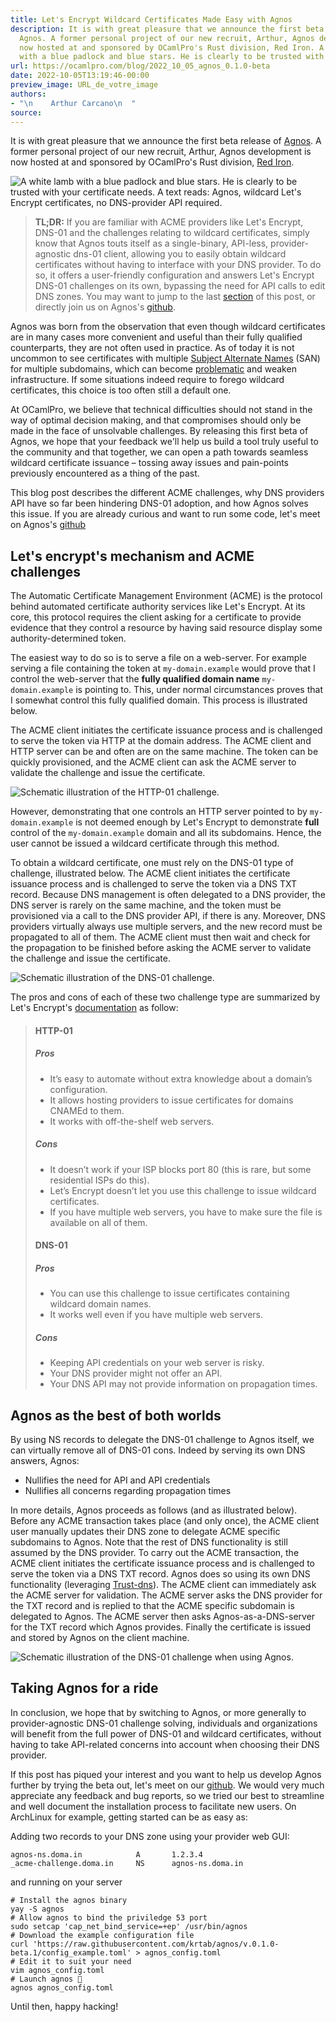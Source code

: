 ```yaml
---
title: Let's Encrypt Wildcard Certificates Made Easy with Agnos
description: It is with great pleasure that we announce the first beta release of
  Agnos. A former personal project of our new recruit, Arthur, Agnos development is
  now hosted at and sponsored by OCamlPro's Rust division, Red Iron. A white lamb
  with a blue padlock and blue stars. He is clearly to be trusted with ...
url: https://ocamlpro.com/blog/2022_10_05_agnos_0.1.0-beta
date: 2022-10-05T13:19:46-00:00
preview_image: URL_de_votre_image
authors:
- "\n    Arthur Carcano\n  "
source:
---
```


<p></p>
<p>It is with great pleasure that we announce the first beta release of <a href="https://github.com/krtab/agnos">Agnos</a>. A former personal project of our new recruit, Arthur, Agnos development is now hosted at and sponsored by OCamlPro's Rust division, <a href="https://red-iron.eu/">Red Iron</a>.</p>
<p><img src="https://ocamlpro.com/blog/assets/img/agnos-banner.png" alt="A white lamb with a blue padlock and blue stars. He is clearly to be trusted with your certificate needs. A text reads: Agnos, wildcard Let's Encrypt certificates, no DNS-provider API required."/></p>
<blockquote>
<p><strong>TL;DR:</strong>
If you are familiar with ACME providers like Let's Encrypt, DNS-01 and the challenges relating to wildcard certificates, simply know that Agnos touts itself as a single-binary, API-less, provider-agnostic dns-01 client, allowing you to easily obtain wildcard certificates without having to interface with your DNS provider. To do so, it offers a user-friendly configuration and answers Let's Encrypt DNS-01 challenges on its own, bypassing the need for API calls to edit DNS zones. You may want to jump to the last <a href="https://ocamlpro.com/blog/feed#agnos-as-the-best-of-both-worlds">section</a> of this post, or directly join us on  Agnos's <a href="https://github.com/krtab/agnos">github</a>.</p>
</blockquote>
<p>Agnos was born from the observation that even though wildcard certificates are in many cases more convenient and useful than their fully qualified counterparts, they are not often used in practice. As of today it is not uncommon to see certificates with multiple <a href="https://en.wikipedia.org/wiki/Subject_Alternative_Name">Subject Alternate Names</a>  (SAN) for multiple subdomains, which can become <a href="https://discuss.httparchive.org/t/san-certificates-how-many-alt-names-are-too-many/1867">problematic</a> and weaken infrastructure. If some situations indeed require to forego wildcard certificates, this choice is too often still a default one.</p>
<p>At OCamlPro, we believe that technical difficulties should not stand in the way of optimal decision making, and that compromises should only be made in the face of unsolvable challenges. By releasing this first beta of Agnos, we hope that your feedback we'll help us build a tool truly useful to the community and that together, we can open a path towards seamless wildcard certificate issuance &ndash; tossing away issues and pain-points previously encountered as a thing of the past.</p>
<p>This blog post describes the different ACME challenges, why DNS providers API have so far been hindering DNS-01 adoption, and how Agnos solves this issue. If you are already curious and want to run some code, let's meet on Agnos's <a href="https://github.com/krtab/agnos">github</a></p>
<h2>Let's encrypt's mechanism and ACME challenges</h2>
<p>The Automatic Certificate Management Environment (ACME) is the protocol behind automated certificate authority services like Let's Encrypt. At its core, this protocol requires the client asking for a certificate to provide evidence that they control a resource by having said resource display some authority-determined token.</p>
<p>The easiest way to do so is to serve a file on a web-server. For example serving a file containing the token at <code>my-domain.example</code> would prove that I control the web-server that the <strong>fully qualified domain name</strong> <code>my-domain.example</code> is pointing to. This, under normal circumstances proves that I somewhat control this fully qualified domain. This process is illustrated below.</p>
<p>The ACME client initiates the certificate issuance process and is challenged to serve the token via HTTP at the domain address. The ACME client and HTTP server can be and often are on the same machine. The token can be quickly provisioned, and the ACME client can ask the ACME server to validate the challenge and issue the certificate.</p>
<p><img src="https://ocamlpro.com/blog/assets/img/http-01-schema.png" alt="Schematic illustration of the HTTP-01 challenge."/></p>
<p>However, demonstrating that one controls an HTTP server pointed to by <code>my-domain.example</code> is not deemed enough by Let's Encrypt to demonstrate <strong>full</strong> control of the <code>my-domain.example</code> domain and all its subdomains. Hence, the user cannot be issued a wildcard certificate through this method.</p>
<p>To obtain a wildcard certificate, one must rely on the DNS-01 type of challenge, illustrated below. The ACME client initiates the certificate issuance process and is challenged to serve the token via a DNS TXT record. Because DNS management is often delegated to a DNS provider, the DNS server is rarely on the same machine, and the token must be provisioned via a call to the DNS provider API, if there is any. Moreover, DNS providers virtually always use multiple servers, and the new record must be propagated to all of them. The ACME client must then wait and check for the propagation to be finished before asking the ACME server to validate the challenge and issue the certificate.</p>
<p><img src="https://ocamlpro.com/blog/assets/img/dns-01-schema.png" alt="Schematic illustration of the DNS-01 challenge."/></p>
<p>The pros and cons of each of these two challenge type are summarized by Let's Encrypt's <a href="https://letsencrypt.org/docs/challenge-types/">documentation</a> as follow:</p>
<blockquote>
<h4>HTTP-01</h4>
<h5>Pros</h5>
<ul>
<li>It&rsquo;s easy to automate without extra knowledge about a domain&rsquo;s configuration.
</li>
<li>It allows hosting providers to issue certificates for domains CNAMEd to them.
</li>
<li>It works with off-the-shelf web servers.
</li>
</ul>
<h5>Cons</h5>
<ul>
<li>It doesn&rsquo;t work if your ISP blocks port 80 (this is rare, but some residential ISPs do this).
</li>
<li>Let&rsquo;s Encrypt doesn&rsquo;t let you use this challenge to issue wildcard certificates.
</li>
<li>If you have multiple web servers, you have to make sure the file is available on all of them.
</li>
</ul>
<h4>DNS-01</h4>
<h5>Pros</h5>
<ul>
<li>You can use this challenge to issue certificates containing wildcard domain names.
</li>
<li>It works well even if you have multiple web servers.
</li>
</ul>
<h5>Cons</h5>
<ul>
<li>Keeping API credentials on your web server is risky.
</li>
<li>Your DNS provider might not offer an API.
</li>
<li>Your DNS API may not provide information on propagation times.
</li>
</ul>
</blockquote>
<h2>Agnos as the best of both worlds</h2>
<p>By using NS records to delegate the DNS-01 challenge to Agnos itself, we can virtually remove all of DNS-01 cons. Indeed by serving its own DNS answers, Agnos:</p>
<ul>
<li>Nullifies the need for API and API credentials
</li>
<li>Nullifies all concerns regarding propagation times
</li>
</ul>
<p>In more details, Agnos proceeds as follows (and as illustrated below). Before any ACME transaction takes place (and only once), the ACME client user manually updates their DNS zone to delegate ACME specific subdomains to Agnos. Note that the rest of DNS functionality is still assumed by the DNS provider. To carry out the ACME transaction, the ACME client initiates the certificate issuance process and is challenged to serve the token via a DNS TXT record. Agnos does so using its own DNS functionality (leveraging <a href="https://trust-dns.org/">Trust-dns</a>). The ACME client can immediately ask the ACME server for validation. The ACME server asks the DNS provider for the TXT record and is replied to that the ACME specific subdomain is delegated to Agnos. The ACME server then asks Agnos-as-a-DNS-server for the TXT record which Agnos provides. Finally the certificate is issued and stored by Agnos on the client machine.</p>
<p><img src="https://ocamlpro.com/blog/assets/img/dns-01-agnos-schema.png" alt="Schematic illustration of the DNS-01 challenge when using Agnos."/></p>
<h2>Taking Agnos for a ride</h2>
<p>In conclusion, we hope that by switching to Agnos, or more generally to provider-agnostic DNS-01 challenge solving, individuals and organizations will benefit from the full power of DNS-01 and wildcard certificates, without having to take API-related concerns into account when choosing their DNS provider.</p>
<p>If this post has piqued your interest and you want to help us develop Agnos further by trying the beta out, let's meet on our <a href="https://github.com/krtab/agnos">github</a>. We would very much appreciate any feedback and bug reports, so we tried our best to streamline and well document the installation process to facilitate new users.
On ArchLinux for example, getting started can be as easy as:</p>
<p>Adding two records to your DNS zone using your provider web GUI:</p>
<pre><code>agnos-ns.doma.in            A       1.2.3.4
_acme-challenge.doma.in     NS      agnos-ns.doma.in
</code></pre>
<p>and running on your server</p>
<pre><code class="language-bash"># Install the agnos binary
yay -S agnos
# Allow agnos to bind the priviledge 53 port
sudo setcap 'cap_net_bind_service=+ep' /usr/bin/agnos
# Download the example configuration file
curl 'https://raw.githubusercontent.com/krtab/agnos/v.0.1.0-beta.1/config_example.toml' &gt; agnos_config.toml
# Edit it to suit your need
vim agnos_config.toml
# Launch agnos &#128640;
agnos agnos_config.toml
</code></pre>
<p>Until then, happy hacking!</p>

